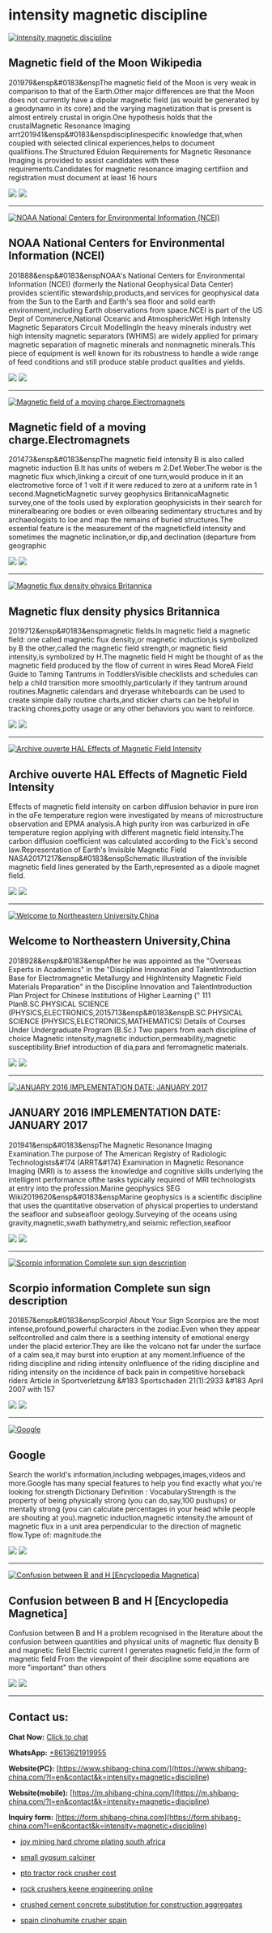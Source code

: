 # intensity magnetic discipline

<a href="https://swt.shibang-china.com/?l=en&img&k=intensity+magnetic+discipline" target="_blank">![intensity magnetic discipline](http://static.shibang-china.com/all-800x300/811.jpg)</a>

## Magnetic field of the Moon Wikipedia
201979&ensp&#0183&enspThe magnetic field of the Moon is very weak in comparison to that of the Earth.Other major differences are that the Moon does not currently have a dipolar magnetic field (as would be generated by a geodynamo in its core) and the varying magnetization that is present is almost entirely crustal in origin.One hypothesis holds that the crustalMagnetic Resonance Imaging arrt201941&ensp&#0183&enspdisciplinespecific knowledge that,when coupled with selected clinical experiences,helps to document qualifiions.The Structured Eduion Requirements for Magnetic Resonance Imaging is provided to assist candidates with these requirements.Candidates for magnetic resonance imaging certifiion and registration must document at least 16 hours


<a href="https://whatsapp.shibangsoft.com/WhatsApp.php" target="_blank" title="WhatsApp">![](http://static.shibang-china.com/icon/whatsapp.png)</a> <a href="https://swt.shibang-china.com/?l=en&icon&k=intensity+magnetic+discipline" target="_blank">![](http://static.shibang-china.com/icon/chat-en.png)</a>

---

<a href="https://swt.shibang-china.com/?l=en&img&k=intensity+magnetic+discipline" target="_blank">![NOAA National Centers for Environmental Information (NCEI)](http://static.shibang-china.com/all-800x300/543.jpg)</a>

## NOAA National Centers for Environmental Information (NCEI)
201888&ensp&#0183&enspNOAA's National Centers for Environmental Information (NCEI) (formerly the National Geophysical Data Center) provides scientific stewardship,products,and services for geophysical data from the Sun to the Earth and Earth's sea floor and solid earth environment,including Earth observations from space.NCEI is part of the US Dept of Commerce,National Oceanic and AtmosphericWet High Intensity Magnetic Separators Circuit ModellingIn the heavy minerals industry wet high intensity magnetic separators (WHIMS) are widely applied for primary magnetic separation of magnetic minerals and nonmagnetic minerals.This piece of equipment is well known for its robustness to handle a wide range of feed conditions and still produce stable product qualities and yields.


<a href="https://whatsapp.shibangsoft.com/WhatsApp.php" target="_blank" title="WhatsApp">![](http://static.shibang-china.com/icon/whatsapp.png)</a> <a href="https://swt.shibang-china.com/?l=en&icon&k=intensity+magnetic+discipline" target="_blank">![](http://static.shibang-china.com/icon/chat-en.png)</a>

---

<a href="https://swt.shibang-china.com/?l=en&img&k=intensity+magnetic+discipline" target="_blank">![Magnetic field of a moving charge.Electromagnets](http://static.shibang-china.com/all-800x300/193.jpg)</a>

## Magnetic field of a moving charge.Electromagnets
201473&ensp&#0183&enspThe magnetic field intensity B is also called magnetic induction B.It has units of webers m 2.Def.Weber.The weber is the magnetic flux which,linking a circuit of one turn,would produce in it an electromotive force of 1 volt if it were reduced to zero at a uniform rate in 1 second.MagneticMagnetic survey geophysics BritannicaMagnetic survey,one of the tools used by exploration geophysicists in their search for mineralbearing ore bodies or even oilbearing sedimentary structures and by archaeologists to loe and map the remains of buried structures.The essential feature is the measurement of the magneticfield intensity and sometimes the magnetic inclination,or dip,and declination (departure from geographic


<a href="https://whatsapp.shibangsoft.com/WhatsApp.php" target="_blank" title="WhatsApp">![](http://static.shibang-china.com/icon/whatsapp.png)</a> <a href="https://swt.shibang-china.com/?l=en&icon&k=intensity+magnetic+discipline" target="_blank">![](http://static.shibang-china.com/icon/chat-en.png)</a>

---

<a href="https://swt.shibang-china.com/?l=en&img&k=intensity+magnetic+discipline" target="_blank">![Magnetic flux density physics Britannica](http://static.shibang-china.com/all-800x300/1277.jpg)</a>

## Magnetic flux density physics Britannica
2019712&ensp&#0183&enspmagnetic fields.In magnetic field a magnetic field: one called magnetic flux density,or magnetic induction,is symbolized by B the other,called the magnetic field strength,or magnetic field intensity,is symbolized by H.The magnetic field H might be thought of as the magnetic field produced by the flow of current in wires Read MoreA Field Guide to Taming Tantrums in ToddlersVisible checklists and schedules can help a child transition more smoothly,particularly if they tantrum around routines.Magnetic calendars and dryerase whiteboards can be used to create simple daily routine charts,and sticker charts can be helpful in tracking chores,potty usage or any other behaviors you want to reinforce.


<a href="https://whatsapp.shibangsoft.com/WhatsApp.php" target="_blank" title="WhatsApp">![](http://static.shibang-china.com/icon/whatsapp.png)</a> <a href="https://swt.shibang-china.com/?l=en&icon&k=intensity+magnetic+discipline" target="_blank">![](http://static.shibang-china.com/icon/chat-en.png)</a>

---

<a href="https://swt.shibang-china.com/?l=en&img&k=intensity+magnetic+discipline" target="_blank">![Archive ouverte HAL Effects of Magnetic Field Intensity](http://static.shibang-china.com/all-800x300/1040.jpg)</a>

## Archive ouverte HAL Effects of Magnetic Field Intensity
Effects of magnetic field intensity on carbon diffusion behavior in pure iron in the αFe temperature region were investigated by means of microstructure observation and EPMA analysis.A high purity iron was carburized in αFe temperature region applying with different magnetic field intensity.The carbon diffusion coefficient was calculated according to the Fick's second law.Representation of Earth's Invisible Magnetic Field NASA20171217&ensp&#0183&enspSchematic illustration of the invisible magnetic field lines generated by the Earth,represented as a dipole magnet field.


<a href="https://whatsapp.shibangsoft.com/WhatsApp.php" target="_blank" title="WhatsApp">![](http://static.shibang-china.com/icon/whatsapp.png)</a> <a href="https://swt.shibang-china.com/?l=en&icon&k=intensity+magnetic+discipline" target="_blank">![](http://static.shibang-china.com/icon/chat-en.png)</a>

---

<a href="https://swt.shibang-china.com/?l=en&img&k=intensity+magnetic+discipline" target="_blank">![Welcome to Northeastern University,China](http://static.shibang-china.com/all-800x300/1005.jpg)</a>

## Welcome to Northeastern University,China
2018928&ensp&#0183&enspAfter he was appointed as the "Overseas Experts in Academics" in the "Discipline Innovation and TalentIntroduction Base for Electromagnetic Metallurgy and HighIntensity Magnetic Field Materials Preparation" in the Discipline Innovation and TalentIntroduction Plan Project for Chinese Institutions of Higher Learning (" 111 PlanB.SC.PHYSICAL SCIENCE (PHYSICS,ELECTRONICS,2015713&ensp&#0183&enspB.SC.PHYSICAL SCIENCE (PHYSICS,ELECTRONICS,MATHEMATICS) Details of Courses Under Undergraduate Program (B.Sc.) Two papers from each discipline of choice Magnetic intensity,magnetic induction,permeability,magnetic susceptibility.Brief introduction of dia,para and ferromagnetic materials.


<a href="https://whatsapp.shibangsoft.com/WhatsApp.php" target="_blank" title="WhatsApp">![](http://static.shibang-china.com/icon/whatsapp.png)</a> <a href="https://swt.shibang-china.com/?l=en&icon&k=intensity+magnetic+discipline" target="_blank">![](http://static.shibang-china.com/icon/chat-en.png)</a>

---

<a href="https://swt.shibang-china.com/?l=en&img&k=intensity+magnetic+discipline" target="_blank">![JANUARY 2016 IMPLEMENTATION DATE: JANUARY 2017](http://static.shibang-china.com/all-800x300/702.jpg)</a>

## JANUARY 2016 IMPLEMENTATION DATE: JANUARY 2017
201941&ensp&#0183&enspThe Magnetic Resonance Imaging Examination.The purpose of The American Registry of Radiologic Technologists&#174 (ARRT&#174) Examination in Magnetic Resonance Imaging (MRI) is to assess the knowledge and cognitive skills underlying the intelligent performance ofthe tasks typically required of MRI technologists at entry into the profession.Marine geophysics SEG Wiki2019620&ensp&#0183&enspMarine geophysics is a scientific discipline that uses the quantitative observation of physical properties to understand the seafloor and subseafloor geology.Surveying of the oceans using gravity,magnetic,swath bathymetry,and seismic reflection,seafloor


<a href="https://whatsapp.shibangsoft.com/WhatsApp.php" target="_blank" title="WhatsApp">![](http://static.shibang-china.com/icon/whatsapp.png)</a> <a href="https://swt.shibang-china.com/?l=en&icon&k=intensity+magnetic+discipline" target="_blank">![](http://static.shibang-china.com/icon/chat-en.png)</a>

---

<a href="https://swt.shibang-china.com/?l=en&img&k=intensity+magnetic+discipline" target="_blank">![Scorpio information Complete sun sign description](http://static.shibang-china.com/all-800x300/109.jpg)</a>

## Scorpio information Complete sun sign description
201857&ensp&#0183&enspScorpio! About Your Sign Scorpios are the most intense,profound,powerful characters in the zodiac.Even when they appear selfcontrolled and calm there is a seething intensity of emotional energy under the placid exterior.They are like the volcano not far under the surface of a calm sea,it may burst into eruption at any moment.Influence of the riding discipline and riding intensity onInfluence of the riding discipline and riding intensity on the incidence of back pain in competitive horseback riders Article in Sportverletzung &#183 Sportschaden 21(1):2933 &#183 April 2007 with 157


<a href="https://whatsapp.shibangsoft.com/WhatsApp.php" target="_blank" title="WhatsApp">![](http://static.shibang-china.com/icon/whatsapp.png)</a> <a href="https://swt.shibang-china.com/?l=en&icon&k=intensity+magnetic+discipline" target="_blank">![](http://static.shibang-china.com/icon/chat-en.png)</a>

---

<a href="https://swt.shibang-china.com/?l=en&img&k=intensity+magnetic+discipline" target="_blank">![Google](http://static.shibang-china.com/all-800x300/262.jpg)</a>

## Google
Search the world's information,including webpages,images,videos and more.Google has many special features to help you find exactly what you're looking for.strength Dictionary Definition : VocabularyStrength is the property of being physically strong (you can do,say,100 pushups) or mentally strong (you can calculate percentages in your head while people are shouting at you).magnetic induction,magnetic intensity.the amount of magnetic flux in a unit area perpendicular to the direction of magnetic flow.Type of: magnitude.the


<a href="https://whatsapp.shibangsoft.com/WhatsApp.php" target="_blank" title="WhatsApp">![](http://static.shibang-china.com/icon/whatsapp.png)</a> <a href="https://swt.shibang-china.com/?l=en&icon&k=intensity+magnetic+discipline" target="_blank">![](http://static.shibang-china.com/icon/chat-en.png)</a>

---

<a href="https://swt.shibang-china.com/?l=en&img&k=intensity+magnetic+discipline" target="_blank">![Confusion between B and H [Encyclopedia Magnetica]](http://static.shibang-china.com/all-800x300/527.jpg)</a>

## Confusion between B and H [Encyclopedia Magnetica]
Confusion between B and H a problem recognised in the literature about the confusion between quantities and physical units of magnetic flux density B and magnetic field Electric current I generates magnetic field,in the form of magnetic field From the viewpoint of their discipline some equations are more "important" than others

<a href="https://whatsapp.shibangsoft.com/WhatsApp.php" target="_blank" title="WhatsApp">![](http://static.shibang-china.com/icon/whatsapp.png)</a> <a href="https://swt.shibang-china.com/?l=en&icon&k=intensity+magnetic+discipline" target="_blank">![](http://static.shibang-china.com/icon/chat-en.png)</a>

---
## Contact us:

**Chat Now:** [Click to chat](https://swt.shibang-china.com?l=en&contact&k=intensity+magnetic+discipline)

**WhatsApp:**  [+8613621919955](https://whatsapp.shibangsoft.com/WhatsApp.php)

**Website(PC):** [https://www.shibang-china.com/](https://www.shibang-china.com/?l=en&contact&k=intensity+magnetic+discipline)

**Website(mobile):** [https://m.shibang-china.com/](https://m.shibang-china.com/?l=en&contact&k=intensity+magnetic+discipline)

**Inquiry form:** [https://form.shibang-china.com](https://form.shibang-china.com?l=en&contact&k=intensity+magnetic+discipline)

* [joy mining hard chrome plating south africa](../113/joy%20mining%20hard%20chrome%20plating%20south%20africa.md)

* [small gypsum calciner](../122/small%20gypsum%20calciner.md)

* [pto tractor rock crusher cost](../111/pto%20tractor%20rock%20crusher%20cost.md)

* [rock crushers keene engineering online](../117/rock%20crushers%20keene%20engineering%20online.md)

* [crushed cement concrete substitution for construction aggregates](../115/crushed%20cement%20concrete%20substitution%20for%20construction%20aggregates.md)

* [spain clinohumite crusher spain](../124/spain%20clinohumite%20crusher%20spain.md)
